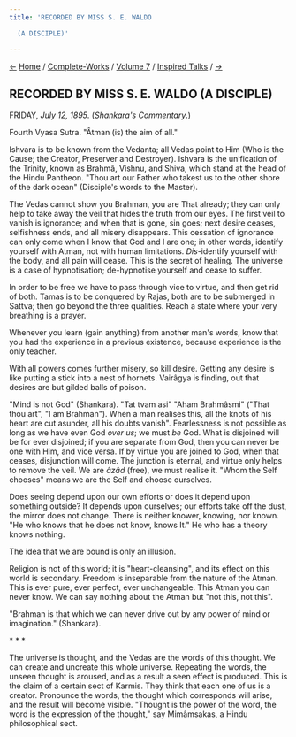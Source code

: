 ```yaml
---
title: 'RECORDED BY MISS S. E. WALDO

  (A DISCIPLE)'

---
```

<div>

[←](19_thursday_july_11.htm) [Home](../../../index.htm) /
[Complete-Works](../../complete_works.htm) / [Volume
7](../volume_7_contents.htm) / [Inspired
Talks](inspired_talks_contents.htm) / [→](21_saturday_july_13.htm)

  

## RECORDED BY MISS S. E. WALDO (A DISCIPLE)

FRIDAY, *July 12, 1895*. (*Shankara's Commentary*.)

Fourth Vyasa Sutra. "Âtman (is) the aim of all."

Ishvara is to be known from the Vedanta; all Vedas point to Him (Who is
the Cause; the Creator, Preserver and Destroyer). Ishvara is the
unification of the Trinity, known as Brahmâ, Vishnu, and Shiva, which
stand at the head of the Hindu Pantheon. "Thou art our Father who takest
us to the other shore of the dark ocean" (Disciple's words to the
Master).

The Vedas cannot show you Brahman, you are That already; they can only
help to take away the veil that hides the truth from our eyes. The first
veil to vanish is ignorance; and when that is gone, sin goes; next
desire ceases, selfishness ends, and all misery disappears. This
cessation of ignorance can only come when I know that God and I are one;
in other words, identify yourself with Atman, not with human
limitations. *Dis*-identify yourself with the body, and all pain will
cease. This is the secret of healing. The universe is a case of
hypnotisation; de-hypnotise yourself and cease to suffer.

In order to be free we have to pass through vice to virtue, and then get
rid of both. Tamas is to be conquered by Rajas, both are to be submerged
in Sattva; then go beyond the three qualities. Reach a state where your
very breathing is a prayer.

Whenever you learn (gain anything) from another man's words, know that
you had the experience in a previous existence, because experience is
the only teacher.

With all powers comes further misery, so kill desire. Getting any desire
is like putting a stick into a nest of hornets. Vairâgya is finding, out
that desires are but gilded balls of poison.

"Mind is not God" (Shankara). "Tat tvam asi" "Aham Brahmâsmi" ("That
thou art", "I am Brahman"). When a man realises this, all the knots of
his heart are cut asunder, all his doubts vanish". Fearlessness is not
possible as long as we have even God *over us*; we must *be* God. What
is disjoined will be for ever disjoined; if you are separate from God,
then you can never be one with Him, and vice versa. If by virtue you are
joined to God, when that ceases, disjunction will come. The junction is
eternal, and virtue only helps to remove the veil. We are *âzâd* (free),
we must realise it. "Whom the Self chooses" means we are the Self and
choose ourselves.

Does seeing depend upon our own efforts or does it depend upon something
outside? It depends upon ourselves; our efforts take off the dust, the
mirror does not change. There is neither knower, knowing, nor known. "He
who knows that he does not know, knows It." He who has a theory knows
nothing.

The idea that we are bound is only an illusion.

Religion is not of this world; it is "heart-cleansing", and its effect
on this world is secondary. Freedom is inseparable from the nature of
the Atman. This is ever pure, ever perfect, ever unchangeable. This
Atman you can never know. We can say nothing about the Atman but "not
this, not this".

"Brahman is that which we can never drive out by any power of mind or
imagination." (Shankara).

\*    \*    \*

The universe is thought, and the Vedas are the words of this thought. We
can create and uncreate this whole universe. Repeating the words, the
unseen thought is aroused, and as a result a seen effect is produced.
This is the claim of a certain sect of Karmis. They think that each one
of us is a creator. Pronounce the words, the thought which corresponds
will arise, and the result will become visible. "Thought is the power of
the word, the word is the expression of the thought," say Mimâmsakas, a
Hindu philosophical sect.

</div>
